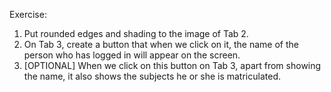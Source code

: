 Exercise:

1) Put rounded edges and shading to the image of Tab 2.
2) On Tab 3, create a button that when we click on it, the name of the person who has logged in will appear on the
screen.
3) [OPTIONAL] When we click on this button on Tab 3, apart from showing the name, it also shows the subjects he
or she is matriculated.